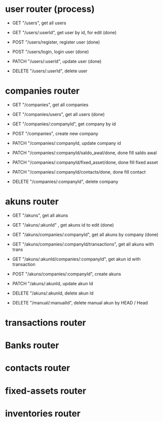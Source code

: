 # user router (process)

- GET "/users", get all users
- GET "/users/:userId", get user by id, for edit (done)

- POST "/users/register, register user (done)
- POST "/users/login, login user (done)

- PATCH "/users/:userId", update user (done)

- DELETE "/users/:userId", delete user

# companies router

- GET "/companies", get all companies
- GET "/companies/users", get all users (done)
- GET "/companies/:companyId", get company by id

- POST "/companies", create new company

- PATCH "/companies/:companyId, update company id
- PATCH "/companies/:companyId/saldo_awal/done, done fill saldo awal
- PATCH "/companies/:companyId/fixed_asset/done, done fill fixed asset
- PATCH "/companies/:companyId/contacts/done, done fill contact

- DELETE "/companies/:companyId", delete company

# akuns router

- GET "/akuns", get all akuns
- GET "/akuns/:akunId" , get akuns id to edit (done)
- GET "/akuns/companies/:companyId", get all akuns by company (done)
- GET "/akuns/companies/:companyId/transactions", get all akuns with trans
- GET "/akuns/:akunId/companies/:companyId", get akun id with transaction

- POST "/akuns/companies/:companyId", create akuns 

- PATCH "/akuns/:akunId, update akun Id

- DELETE "/akuns/:akunId, delete akun Id

- DELETE "/manual/:manualId", delete manual akun by HEAD / Head

# transactions router

# Banks router

# contacts router

# fixed-assets router

# inventories router

